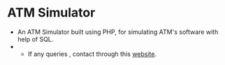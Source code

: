 # ATM Simulator
- An ATM Simulator built using PHP, for simulating ATM's software with help of SQL.
- - If any queries , contact through this <a href='http://samarth-portfolio-website.000webhostapp.com/#contact' target='_blank' rel="noreopener">website</a>.
